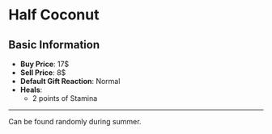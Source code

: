 # Half Coconut

## Basic Information

- **Buy Price**: 17$
- **Sell Price**: 8$
- **Default Gift Reaction**: Normal
- **Heals**:
  - 2 points of Stamina
  
---
Can be found randomly during summer.
